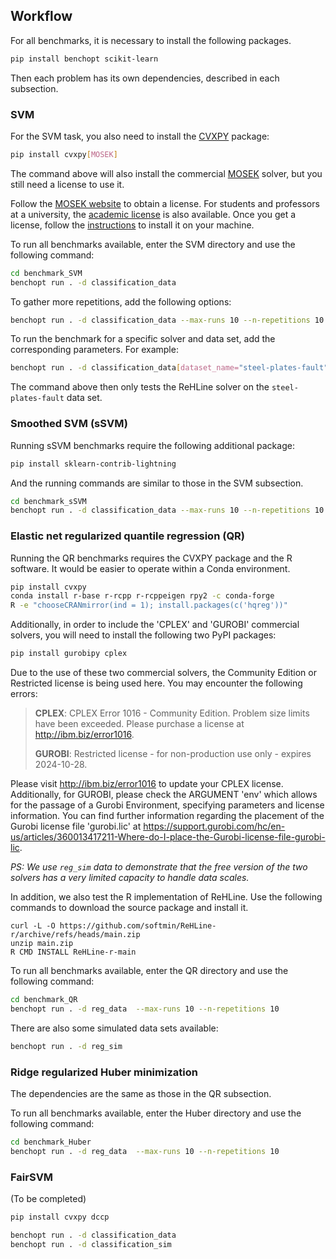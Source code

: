 ## Workflow

For all benchmarks, it is necessary to install the following packages.

```bash
pip install benchopt scikit-learn
```

Then each problem has its own dependencies,
described in each subsection.

### SVM

For the SVM task, you also need to install the
[CVXPY](https://www.cvxpy.org/) package:

```bash
pip install cvxpy[MOSEK]
```

The command above will also install the commercial
[MOSEK](https://www.mosek.com/) solver, but you
still need a license to use it.

Follow the [MOSEK website](https://www.mosek.com/resources/getting-started/)
to obtain a license. For students and professors at a university, the
[academic license](https://www.mosek.com/products/academic-licenses/)
is also available. Once you get a license, follow the
[instructions](https://docs.mosek.com/latest/licensing/quickstart.html#local)
to install it on your machine.

To run all benchmarks available, enter the SVM directory and use the following command:

```bash
cd benchmark_SVM
benchopt run . -d classification_data
```

To gather more repetitions, add the following options:

```bash
benchopt run . -d classification_data --max-runs 10 --n-repetitions 10
```

To run the benchmark for a specific solver and data set,
add the corresponding parameters. For example:

```bash
benchopt run . -d classification_data[dataset_name="steel-plates-fault"] -s rehline
```

The command above then only tests the ReHLine solver on the `steel-plates-fault` data set.

### Smoothed SVM (sSVM)

Running sSVM benchmarks require the following additional package:

```bash
pip install sklearn-contrib-lightning
```

And the running commands are similar to those in the SVM subsection.

```bash
cd benchmark_sSVM
benchopt run . -d classification_data --max-runs 10 --n-repetitions 10
```

### Elastic net regularized quantile regression (QR)

Running the QR benchmarks requires the CVXPY package
and the R software. It would be easier to operate
within a Conda environment.

```bash
pip install cvxpy
conda install r-base r-rcpp r-rcppeigen rpy2 -c conda-forge
R -e "chooseCRANmirror(ind = 1); install.packages(c('hqreg'))"
```

Additionally, in order to include the 'CPLEX' and 'GUROBI' commercial solvers, you will need to install the following two PyPI packages:
```bash
pip install gurobipy cplex
```
Due to the use of these two commercial solvers, the Community Edition or Restricted license is being used here. You may encounter the following errors:

> **CPLEX**: CPLEX Error 1016 - Community Edition. Problem size limits have been exceeded. Please purchase a license at http://ibm.biz/error1016.
>
> **GUROBI**: Restricted license - for non-production use only - expires 2024-10-28.

Please visit http://ibm.biz/error1016 to update your CPLEX license. Additionally, for GUROBI, please check the ARGUMENT 'env' which allows for the passage of a Gurobi Environment, specifying parameters and license information. You can find further information regarding the placement of the Gurobi license file 'gurobi.lic' at https://support.gurobi.com/hc/en-us/articles/360013417211-Where-do-I-place-the-Gurobi-license-file-gurobi-lic.

*PS: We use `reg_sim` data to demonstrate that the free version of the two solvers has a very limited capacity to handle data scales.*

In addition, we also test the R implementation of
ReHLine. Use the following commands to download
the source package and install it.

```
curl -L -O https://github.com/softmin/ReHLine-r/archive/refs/heads/main.zip
unzip main.zip
R CMD INSTALL ReHLine-r-main
```

To run all benchmarks available, enter the QR directory and use the following command:

```bash
cd benchmark_QR
benchopt run . -d reg_data  --max-runs 10 --n-repetitions 10
```

There are also some simulated data sets available:

```bash
benchopt run . -d reg_sim
```

### Ridge regularized Huber minimization

The dependencies are the same as those in the QR subsection.

To run all benchmarks available, enter the Huber directory and use the following command:

```bash
cd benchmark_Huber
benchopt run . -d reg_data  --max-runs 10 --n-repetitions 10
```

### FairSVM

(To be completed)

```bash
pip install cvxpy dccp
```

```bash
benchopt run . -d classification_data
benchopt run . -d classification_sim
```

